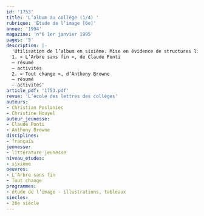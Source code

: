 ```yaml
---
id: '1753'
title: 'L’album au collège (1/4) '
rubrique: 'Étude de l’image [6e]'
annee: '1994'
magazine: 'n°6 1er janvier 1995'
pages: '5'
description: |-
  'Utilisation de l’album en sixième. Mise en évidence de structures littéraires que soulignent les illustrations. Travail sur la connotation et l’intertextualité…
  1. « L’Arbre sans fin », de Claude Ponti
  – résumé
  – activités
  2. « Tout change », d’Anthony Browne
  – résumé
  – activités'
article_pdf: '1753.pdf'
revue: 'L’école des lettres des collèges'
auteurs:
- Christian Poslaniec
- Christine Houyel
auteur_jeunesse:
- Claude Ponti
- Anthony Browne
disciplines:
- français
jeunesse:
- littérature jeunesse
niveau_etudes:
- sixième
oeuvres:
- L’Arbre sans fin
- Tout change
programmes:
- étude de l’image - illustrations, tableaux
siecles:
- 20e siècle
---
```

